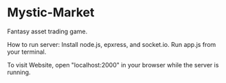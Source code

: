 # Mystic-Market
Fantasy asset trading game.

How to run server:
Install node.js, epxress, and socket.io.
Run app.js from your terminal.

To visit Website, open "localhost:2000" in your browser while the server is running.